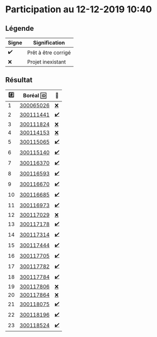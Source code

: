 # Participation au 12-12-2019 10:40

## Légende

| Signe              | Signification                 |
|--------------------|-------------------------------|
| :heavy_check_mark: | Prêt à être corrigé           |
| :x:                | Projet inexistant             |

## Résultat

|:hash:| Boréal :id:                | :100:              |
|------|----------------------------|--------------------|
| 1 | [300065026](300065026.py) | [:x:](Correction.md#etudiant-300065026) |
| 2 | [300111441](300111441.py) | [:heavy_check_mark:](Correction.md#etudiant-300111441) |
| 3 | [300111824](300111824.py) | [:x:](Correction.md#etudiant-300111824) |
| 4 | [300114153](300114153.py) | [:x:](Correction.md#etudiant-300114153) |
| 5 | [300115065](300115065.py) | [:heavy_check_mark:](Correction.md#etudiant-300115065) |
| 6 | [300115140](300115140.py) | [:heavy_check_mark:](Correction.md#etudiant-300115140) |
| 7 | [300116370](300116370.py) | [:heavy_check_mark:](Correction.md#etudiant-300116370) |
| 8 | [300116593](300116593.py) | [:heavy_check_mark:](Correction.md#etudiant-300116593) |
| 9 | [300116670](300116670.py) | [:heavy_check_mark:](Correction.md#etudiant-300116670) |
| 10 | [300116685](300116685.py) | [:heavy_check_mark:](Correction.md#etudiant-300116685) |
| 11 | [300116973](300116973.py) | [:heavy_check_mark:](Correction.md#etudiant-300116973) |
| 12 | [300117029](300117029.py) | [:x:](Correction.md#etudiant-300117029) |
| 13 | [300117178](300117178.py) | [:heavy_check_mark:](Correction.md#etudiant-300117178) |
| 14 | [300117314](300117314.py) | [:heavy_check_mark:](Correction.md#etudiant-300117314) |
| 15 | [300117444](300117444.py) | [:heavy_check_mark:](Correction.md#etudiant-300117444) |
| 16 | [300117705](300117705.py) | [:heavy_check_mark:](Correction.md#etudiant-300117705) |
| 17 | [300117782](300117782.py) | [:heavy_check_mark:](Correction.md#etudiant-300117782) |
| 18 | [300117784](300117784.py) | [:heavy_check_mark:](Correction.md#etudiant-300117784) |
| 19 | [300117806](300117806.py) | [:x:](Correction.md#etudiant-300117806) |
| 20 | [300117864](300117864.py) | [:x:](Correction.md#etudiant-300117864) |
| 21 | [300118075](300118075.py) | [:heavy_check_mark:](Correction.md#etudiant-300118075) |
| 22 | [300118196](300118196.py) | [:heavy_check_mark:](Correction.md#etudiant-300118196) |
| 23 | [300118524](300118524.py) | [:heavy_check_mark:](Correction.md#etudiant-300118524) |
